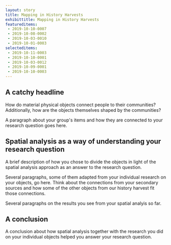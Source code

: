 ```yaml
---
layout: story
title: Mapping in History Harvests
exhibittitle: Mapping in History Harvests
featureditems:
 - 2019-10-10-0007
 - 2019-10-08-0002
 - 2019-10-03-0010
 - 2019-10-01-0003
selecteditems:
 - 2019-10-11-0003
 - 2019-10-10-0001
 - 2019-10-03-0012
 - 2019-10-09-0001
 - 2019-10-10-0003
---
```

 
## A catchy headline

How do material physical objects connect people to their communities? Additionally, how are the objects themselves shaped by the communities? 

A paragraph about your group's items and how they are connected to your research question goes here.

## Spatial analysis as a way of understanding your research question

A brief description of how you chose to divide the objects in light of the spatial analysis approach as an answer to the research question.

Several paragraphs, some of them adapted from your individual research on your objects, go here. Think about the connections from your secondary sources and how some of the other objects from our history harvest fit those connections.

Several paragraphs on the results you see from your spatial analyis so far.

## A conclusion

A conclusion about how spatial analysis together with the research you did on your individual objects helped you answer your research question.

